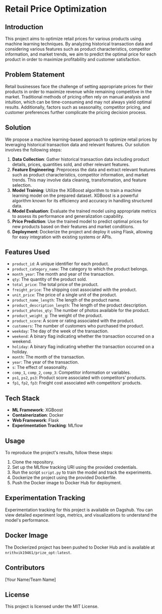 # Retail Price Optimization

## Introduction
This project aims to optimize retail prices for various products using machine learning techniques. By analyzing historical transaction data and considering various features such as product characteristics, competitor information, and market trends, we aim to predict the optimal price for each product in order to maximize profitability and customer satisfaction.

## Problem Statement
Retail businesses face the challenge of setting appropriate prices for their products in order to maximize revenue while remaining competitive in the market. Traditional methods of pricing often rely on manual analysis and intuition, which can be time-consuming and may not always yield optimal results. Additionally, factors such as seasonality, competitor pricing, and customer preferences further complicate the pricing decision process.

## Solution
We propose a machine learning-based approach to optimize retail prices by leveraging historical transaction data and relevant features. Our solution involves the following steps:

1. **Data Collection**: Gather historical transaction data including product details, prices, quantities sold, and other relevant features.
2. **Feature Engineering**: Preprocess the data and extract relevant features such as product characteristics, competitor information, and market trends. This may involve data cleaning, transformation, and feature selection.
3. **Model Training**: Utilize the XGBoost algorithm to train a machine learning model on the prepared dataset. XGBoost is a powerful algorithm known for its efficiency and accuracy in handling structured data.
4. **Model Evaluation**: Evaluate the trained model using appropriate metrics to assess its performance and generalization capability.
5. **Price Prediction**: Use the trained model to predict optimal prices for new products based on their features and market conditions.
6. **Deployment**: Dockerize the project and deploy it using Flask, allowing for easy integration with existing systems or APIs.

## Features Used
- `product_id`: A unique identifier for each product.
- `product_category_name`: The category to which the product belongs.
- `month_year`: The month and year of the transaction.
- `qty`: The quantity of the product sold.
- `total_price`: The total price of the product.
- `freight_price`: The shipping cost associated with the product.
- `unit_price`: The price of a single unit of the product.
- `product_name_length`: The length of the product name.
- `product_description_length`: The length of the product description.
- `product_photos_qty`: The number of photos available for the product.
- `product_weight_g`: The weight of the product.
- `product_score`: A score or rating associated with the product.
- `customers`: The number of customers who purchased the product.
- `weekday`: The day of the week of the transaction.
- `weekend`: A binary flag indicating whether the transaction occurred on a weekend.
- `holiday`: A binary flag indicating whether the transaction occurred on a holiday.
- `month`: The month of the transaction.
- `year`: The year of the transaction.
- `s`: The effect of seasonality.
- `comp_1`, `comp_2`, `comp_3`: Competitor information or variables.
- `ps1`, `ps2`, `ps3`: Product score associated with competitors’ products.
- `fp1`, `fp2`, `fp3`: Freight cost associated with competitors’ products.

## Tech Stack
- **ML Framework**: XGBoost
- **Containerization**: Docker
- **Web Framework**: Flask
- **Experimentation Tracking**: MLflow

## Usage
To reproduce the project's results, follow these steps:

1. Clone the repository.
2. Set up the MLflow tracking URI using the provided credentials.
3. Run the script `script.py` to train the model and track the experiments.
4. Dockerize the project using the provided Dockerfile.
5. Push the Docker image to Docker Hub for deployment.

## Experimentation Tracking
Experimentation tracking for this project is available on Dagshub. You can view detailed experiment logs, metrics, and visualizations to understand the model's performance.

## Docker Image
The Dockerized project has been pushed to Docker Hub and is available at `nrithvik19461/prize_opt:latest`.

## Contributors
[Your Name/Team Name]

## License
This project is licensed under the MIT License.
